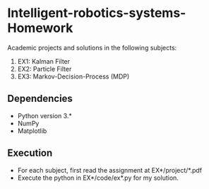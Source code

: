 # Intelligent-robotics-systems-Homework

Academic projects and solutions in the following subjects:
1. EX1: Kalman Filter
2. EX2: Particle Filter
3. EX3: Markov-Decision-Process (MDP)

## Dependencies

- Python version 3.*
- NumPy
- Matplotlib


## Execution

- For each subject, first read the assignment at EX*/project/*.pdf
- Execute the python in EX*/code/ex*.py for my solution.

